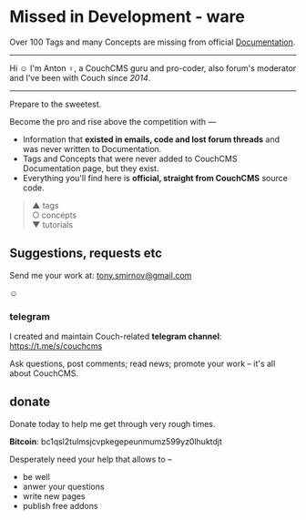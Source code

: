 # Missed in Development - ware
Over 100 Tags and many Concepts are missing from official [Documentation](https://docs.couchcms.com/index.html).

---

Hi ☺ I'm Anton ♀, a CouchCMS guru and pro-coder, also forum's moderator and I've been with Couch since *2014*.

---

Prepare to the sweetest.

Become the pro and rise above the competition with —

* Information that **existed in emails, code and lost forum threads** and was never written to Documentation.
* Tags and Concepts that were never added to CouchCMS Documentation page, but they exist.
* Everything you'll find here is **official, straight from CouchCMS** source code.

> ▲ tags<br>
> ○ concepts<br>
> ▼ tutorials<br>


## Suggestions, requests etc

Send me your work at: tony.smirnov@gmail.com<br>

☺

### telegram

I created and maintain Couch-related **telegram channel**: https://t.me/s/couchcms

Ask questions, post comments; read news; promote your work &ndash; it's all about CouchCMS.

## donate

Donate today to help me get through very rough times.

**Bitcoin**: bc1qsl2tulmsjcvpkegepeunmumz599yz0lhuktdjt

Desperately need your help that allows to &ndash;
- be well
- anwer your questions
- write new pages
- publish free addons

